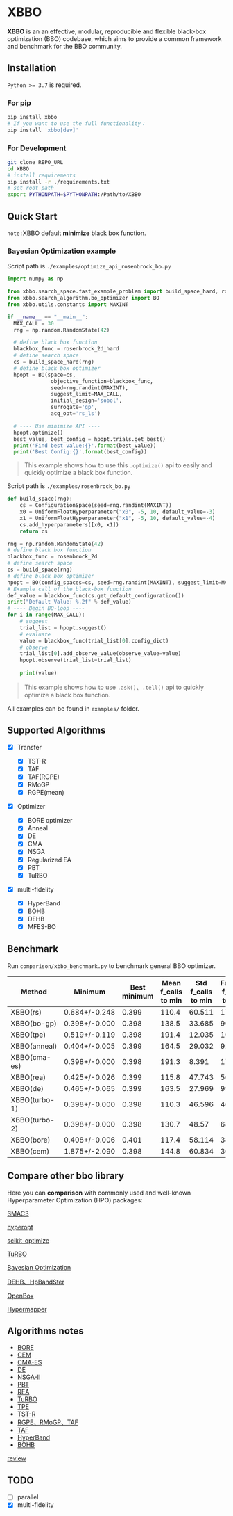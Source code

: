 # XBBO

**XBBO** is an an effective, modular, reproducible and flexible black-box optimization (BBO) codebase, which aims to provide a common framework and benchmark for the BBO community.

## Installation

`Python >= 3.7` is required.

### For pip

```bash
pip install xbbo
# If you want to use the full functionality：
pip install 'xbbo[dev]'
```

### For Development

```bash
git clone REPO_URL
cd XBBO
# install requirements
pip install -r ./requirements.txt
# set root path
export PYTHONPATH=$PYTHONPATH:/Path/to/XBBO
```

## Quick Start

`note:`XBBO default **minimize** black box function.

### Bayesian Optimization example

Script path is `./examples/optimize_api_rosenbrock_bo.py`

```python
import numpy as np

from xbbo.search_space.fast_example_problem import build_space_hard, rosenbrock_2d_hard
from xbbo.search_algorithm.bo_optimizer import BO
from xbbo.utils.constants import MAXINT

if __name__ == "__main__":
  MAX_CALL = 30
  rng = np.random.RandomState(42)

  # define black box function
  blackbox_func = rosenbrock_2d_hard
  # define search space
  cs = build_space_hard(rng)
  # define black box optimizer
  hpopt = BO(space=cs,
              objective_function=blackbox_func,
              seed=rng.randint(MAXINT),
              suggest_limit=MAX_CALL,
              initial_design='sobol',
              surrogate='gp',
              acq_opt='rs_ls')

  # ---- Use minimize API ----
  hpopt.optimize()
  best_value, best_config = hpopt.trials.get_best()
  print('Find best value:{}'.format(best_value))
  print('Best Config:{}'.format(best_config))
```

> This example shows how to use this `.optimize()` api to easily and quickly optimize a black box function.

Script path is `./examples/rosenbrock_bo.py`


```python
def build_space(rng):
    cs = ConfigurationSpace(seed=rng.randint(MAXINT))
    x0 = UniformFloatHyperparameter("x0", -5, 10, default_value=-3)
    x1 = UniformFloatHyperparameter("x1", -5, 10, default_value=-4)
    cs.add_hyperparameters([x0, x1])
    return cs

rng = np.random.RandomState(42)
# define black box function
blackbox_func = rosenbrock_2d
# define search space
cs = build_space(rng)
# define black box optimizer
hpopt = BO(config_spaces=cs, seed=rng.randint(MAXINT), suggest_limit=MAX_CALL)
# Example call of the black-box function
def_value = blackbox_func(cs.get_default_configuration())
print("Default Value: %.2f" % def_value)
# ---- Begin BO-loop ----
for i in range(MAX_CALL):
    # suggest
    trial_list = hpopt.suggest()
    # evaluate 
    value = blackbox_func(trial_list[0].config_dict)
    # observe
    trial_list[0].add_observe_value(observe_value=value)
    hpopt.observe(trial_list=trial_list)
  
    print(value)  
```

> This example shows how to use `.ask()`、`.tell()` api to quickly optimize a black box function.

All examples can be found in `examples/` folder.

## Supported Algorithms

- [X] Transfer

  - [X] TST-R
  - [X] TAF
  - [X] TAF(RGPE)
  - [X] RMoGP
  - [X] RGPE(mean)
- [X] Optimizer

  - [X] BORE optimizer
  - [X] Anneal
  - [X] DE
  - [X] CMA
  - [X] NSGA
  - [X] Regularized EA
  - [X] PBT
  - [X] TuRBO
- [X] multi-fidelity

  - [X] HyperBand
  - [X] BOHB
  - [X] DEHB
  - [x] MFES-BO

## Benchmark

Run `comparison/xbbo_benchmark.py` to benchmark general BBO optimizer.

| Method        | Minimum       | Best minimum | Mean f_calls to min | Std f_calls to min | Fastest f_calls to min |
| ------------- | ------------- | ------------ | ------------------- | ------------------ | ---------------------- |
| XBBO(rs)      | 0.684+/-0.248 | 0.399        | 110.4               | 60.511             | 17                     |
| XBBO(bo-gp)   | 0.398+/-0.000 | 0.398        | 138.5               | 33.685             | 90                     |
| XBBO(tpe)     | 0.519+/-0.119 | 0.398        | 191.4               | 12.035             | 162                    |
| XBBO(anneal)  | 0.404+/-0.005 | 0.399        | 164.5               | 29.032             | 92                     |
| XBBO(cma-es)  | 0.398+/-0.000 | 0.398        | 191.3               | 8.391              | 174                    |
| XBBO(rea)     | 0.425+/-0.026 | 0.399        | 115.8               | 47.743             | 56                     |
| XBBO(de)      | 0.465+/-0.065 | 0.399        | 163.5               | 27.969             | 99                     |
| XBBO(turbo-1) | 0.398+/-0.000 | 0.398        | 110.3               | 46.596             | 46                     |
| XBBO(turbo-2) | 0.398+/-0.000 | 0.398        | 130.7               | 48.57              | 68                     |
| XBBO(bore)    | 0.408+/-0.006 | 0.401        | 117.4               | 58.114             | 38                     |
| XBBO(cem)     | 1.875+/-2.090 | 0.398        | 144.8               | 60.834             | 36                     |

## Compare other bbo library

Here you can **comparison** with commonly used and well-known Hyperparameter Optimization (HPO) packages:

[SMAC3](comparison/smac3/SMAC3.md)

[hyperopt](comparison/hyperopt/hyperopt.md)

[scikit-optimize](comparison/scikit_optimize/skopt.md)

[TuRBO](comparison/turbo/turbo.md)

[Bayesian Optimization](comparison/BayesianOptimization/bayes_opt.md)

[DEHB、HpBandSter](comparison/multifidelity/mf.md)

[OpenBox](comparison/openbox/openbox.md)

[Hypermapper](comparison/hypermapper/hypermapper.md)

## Algorithms notes

- [BORE](docs/BBO_paper_reading/BORE_BayesianOptimization_by_Density-Ratio_Estimation.pdf)
- [CEM](docs/BBO_paper_reading/cem.md)
- [CMA-ES](docs/BBO_paper_reading/cma-es.md)
- [DE](docs/BBO_paper_reading/de.md)
- [NSGA-II](docs/BBO_paper_reading/NSGA.md)
- [PBT](docs/BBO_paper_reading/pbt.md)
- [REA](docs/BBO_paper_reading/rea.md)
- [TuRBO](docs/BBO_paper_reading/Scalable_Global_Optimization_via_Local_Bayesian_Optimization.pdf)
- [TPE](docs/BBO_paper_reading/toy_tpe.pdf)
- [TST-R](docs/BBO_paper_reading/Two-stage_transfer_surrogate_model_for_automatic_hyperparameter_optimization.pdf)
- [RGPE、RMoGP、TAF](docs/BBO_paper_reading/Practical_Transfer_Learning_for_Bayesian_Optimization.pdf)
- [TAF](docs/BBO_paper_reading/Transfer_Bayesian_Optimization.pdf)
- [HyperBand](docs/BBO_paper_reading/Hyperband.pdf)
- [BOHB](docs/BBO_paper_reading/BOHB_Robust_and_Efficient_Hyperparameter_Optimization_at_Scale.pdf)

[review](docs/BBO_paper_reading/Hyper-Parameter_Optimization_A_Review_of_Algorithms_and_Applications.pdf)

## TODO

- [ ] parallel
- [X] multi-fidelity
